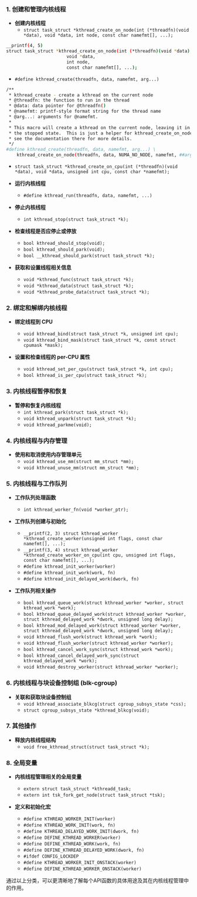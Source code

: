 
### 1. 创建和管理内核线程

- **创建内核线程**
  - `struct task_struct *kthread_create_on_node(int (*threadfn)(void *data), void *data, int node, const char namefmt[], ...);`
```bash
__printf(4, 5)
struct task_struct *kthread_create_on_node(int (*threadfn)(void *data),
					   void *data,
					   int node,
					   const char namefmt[], ...);
```
  - `#define kthread_create(threadfn, data, namefmt, arg...)`
```bash
/**
 * kthread_create - create a kthread on the current node
 * @threadfn: the function to run in the thread
 * @data: data pointer for @threadfn()
 * @namefmt: printf-style format string for the thread name
 * @arg...: arguments for @namefmt.
 *
 * This macro will create a kthread on the current node, leaving it in
 * the stopped state.  This is just a helper for kthread_create_on_node();
 * see the documentation there for more details.
 */
#define kthread_create(threadfn, data, namefmt, arg...) \
	kthread_create_on_node(threadfn, data, NUMA_NO_NODE, namefmt, ##arg)  
```
  - `struct task_struct *kthread_create_on_cpu(int (*threadfn)(void *data), void *data, unsigned int cpu, const char *namefmt);`
  
- **运行内核线程**
  - `#define kthread_run(threadfn, data, namefmt, ...)`

- **停止内核线程**
  - `int kthread_stop(struct task_struct *k);`
  
- **检查线程是否应停止或停放**
  - `bool kthread_should_stop(void);`
  - `bool kthread_should_park(void);`
  - `bool __kthread_should_park(struct task_struct *k);`
  
- **获取和设置线程相关信息**
  - `void *kthread_func(struct task_struct *k);`
  - `void *kthread_data(struct task_struct *k);`
  - `void *kthread_probe_data(struct task_struct *k);`
  
### 2. 绑定和解绑内核线程

- **绑定线程到 CPU**
  - `void kthread_bind(struct task_struct *k, unsigned int cpu);`
  - `void kthread_bind_mask(struct task_struct *k, const struct cpumask *mask);`
  
- **设置和检查线程的 per-CPU 属性**
  - `void kthread_set_per_cpu(struct task_struct *k, int cpu);`
  - `bool kthread_is_per_cpu(struct task_struct *k);`
  
### 3. 内核线程暂停和恢复

- **暂停和恢复内核线程**
  - `int kthread_park(struct task_struct *k);`
  - `void kthread_unpark(struct task_struct *k);`
  - `void kthread_parkme(void);`
  
### 4. 内核线程与内存管理

- **使用和取消使用内存管理单元**
  - `void kthread_use_mm(struct mm_struct *mm);`
  - `void kthread_unuse_mm(struct mm_struct *mm);`
  
### 5. 内核线程与工作队列

- **工作队列处理函数**
  - `int kthread_worker_fn(void *worker_ptr);`

- **工作队列创建与初始化**
  - `__printf(2, 3) struct kthread_worker *kthread_create_worker(unsigned int flags, const char namefmt[], ...);`
  - `__printf(3, 4) struct kthread_worker *kthread_create_worker_on_cpu(int cpu, unsigned int flags, const char namefmt[], ...);`
  - `#define kthread_init_worker(worker)`
  - `#define kthread_init_work(work, fn)`
  - `#define kthread_init_delayed_work(dwork, fn)`
  
- **工作队列相关操作**
  - `bool kthread_queue_work(struct kthread_worker *worker, struct kthread_work *work);`
  - `bool kthread_queue_delayed_work(struct kthread_worker *worker, struct kthread_delayed_work *dwork, unsigned long delay);`
  - `bool kthread_mod_delayed_work(struct kthread_worker *worker, struct kthread_delayed_work *dwork, unsigned long delay);`
  - `void kthread_flush_work(struct kthread_work *work);`
  - `void kthread_flush_worker(struct kthread_worker *worker);`
  - `bool kthread_cancel_work_sync(struct kthread_work *work);`
  - `bool kthread_cancel_delayed_work_sync(struct kthread_delayed_work *work);`
  - `void kthread_destroy_worker(struct kthread_worker *worker);`
  
### 6. 内核线程与块设备控制组 (blk-cgroup)

- **关联和获取块设备控制组**
  - `void kthread_associate_blkcg(struct cgroup_subsys_state *css);`
  - `struct cgroup_subsys_state *kthread_blkcg(void);`

### 7. 其他操作

- **释放内核线程结构**
  - `void free_kthread_struct(struct task_struct *k);`

### 8. 全局变量

- **内核线程管理相关的全局变量**
  - `extern struct task_struct *kthreadd_task;`
  - `extern int tsk_fork_get_node(struct task_struct *tsk);`

- **定义和初始化宏**
  - `#define KTHREAD_WORKER_INIT(worker)`
  - `#define KTHREAD_WORK_INIT(work, fn)`
  - `#define KTHREAD_DELAYED_WORK_INIT(dwork, fn)`
  - `#define DEFINE_KTHREAD_WORKER(worker)`
  - `#define DEFINE_KTHREAD_WORK(work, fn)`
  - `#define DEFINE_KTHREAD_DELAYED_WORK(dwork, fn)`
  - `#ifdef CONFIG_LOCKDEP`
  - `#define KTHREAD_WORKER_INIT_ONSTACK(worker)`
  - `#define DEFINE_KTHREAD_WORKER_ONSTACK(worker)`

通过以上分类，可以更清晰地了解每个API函数的具体用途及其在内核线程管理中的作用。